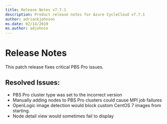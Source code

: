 ```yaml
---
title: Release Notes v7.7.1
description: Product release notes for Azure CycleCloud v7.7.1
author: adriankjohnson
ms.date: 02/14/2019
ms.author: adjohnso
---
```


# Release Notes

This patch release fixes critical PBS Pro issues.

## Resolved Issues:
 * PBS Pro cluster type was set to the incorrect version
 * Manually adding nodes to PBS Pro clusters could cause MPI job failures
 * OpenLogic image detection would block custom CentOS 7 images from starting.
 * Node detail view would sometimes fail to display
